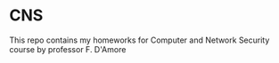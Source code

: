 # CNS

This repo contains my homeworks for Computer and Network Security course by professor F. D'Amore

